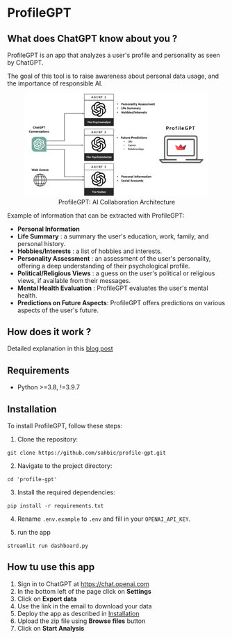 # ProfileGPT

## What does ChatGPT know about you ?

ProfileGPT is an app that analyzes a user's profile and personality as seen by ChatGPT.

The goal of this tool is to raise awareness about personal data usage, and the importance of responsible AI.

<figure>
  <img
  src="images/profileGPT_AIArchitecture.png"
  alt="AI Collaboration Architecture">
  <center><figcaption>ProfileGPT: AI Collaboration Architecture</figcaption></center>
</figure>

Example of information that can be extracted with ProfileGPT:

- **Personal Information**
- **Life Summary** : a summary the user's education, work, family, and personal history.
- **Hobbies/Interests** : a list of hobbies and interests.
- **Personality Assessment** : an assessment of the user's personality, offering a deep understanding of their psychological profile.
- **Political/Religious Views** : a guess on the user's political or religious views, if available from their messages.
- **Mental Health Evaluation** : ProfileGPT evaluates the user's mental health.
- **Predictions on Future Aspects**: ProfileGPT offers predictions on various aspects of the user's future.

## How does it work ?

Detailed explanation in this [blog post](https://sahbichaieb.com/profilegpt/)

## Requirements

-  Python >=3.8, !=3.9.7

## Installation

To install ProfileGPT, follow these steps:

1. Clone the repository:

```
git clone https://github.com/sahbic/profile-gpt.git
```

2. Navigate to the project directory:

```
cd 'profile-gpt'
```

3. Install the required dependencies:

```
pip install -r requirements.txt
```

4. Rename `.env.example` to `.env` and fill in your `OPENAI_API_KEY`.

5. run the app

```
streamlit run dashboard.py
```

## How tu use this app

1. Sign in to ChatGPT at https://chat.openai.com
2. In the bottom left of the page click on **Settings**
3. Click on **Export data**
4. Use the link in the email to download your data
5. Deploy the app as described in [Installation](#installation)
5. Upload the zip file using **Browse files** button
6. Click on **Start Analysis**